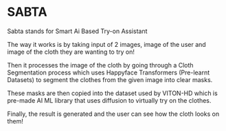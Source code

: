 # SABTA

Sabta stands for Smart Ai Based Try-on Assistant

The way it works is by taking input of 2 images, image of the user and image of the cloth they are wanting to try on!

Then it processes the image of the cloth by going through a Cloth Segmentation process which uses Happyface Transformers (Pre-learnt Datasets) to segment the clothes from the given image into clear masks.

These masks are then copied into the dataset used by VITON-HD which is pre-made AI ML library that uses diffusion to virtually try on the clothes.

Finally, the result is generated and the user can see how the cloth looks on them!
